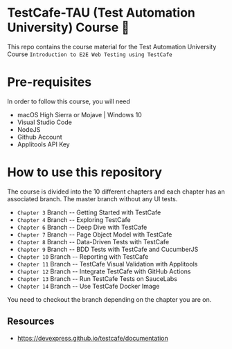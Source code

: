 # TestCafe-TAU (Test Automation University) Course :rocket:

This repo contains the course material for the Test Automation University Course `Introduction to E2E Web Testing using TestCafe` 


# Pre-requisites

In order to follow this course, you will need 
 * macOS High Sierra or Mojave | Windows 10 
 * Visual Studio Code
 * NodeJS
 * Github Account
 * Applitools API Key
 
 
# How to use this repository 

The course is divided into the 10 different chapters and each chapter has an associated branch. The master branch without any UI tests. 

* `Chapter 3` Branch --  Getting Started with TestCafe
* `Chapter 4` Branch --  Exploring TestCafe
* `Chapter 6` Branch --  Deep Dive with TestCafe
* `Chapter 7` Branch --  Page Object Model with TestCafe
* `Chapter 8` Branch --  Data-Driven Tests with TestCafe
* `Chapter 9` Branch --  BDD Tests with TestCafe and CucumberJS
* `Chapter 10` Branch -- Reporting with TestCafe
* `Chapter 11` Branch -- TestCafe Visual Validation with Applitools
* `Chapter 12` Branch -- Integrate TestCafe with GitHub Actions
* `Chapter 13` Branch -- Run TestCafe Tests on SauceLabs
* `Chapter 14` Branch -- Use TestCafe Docker Image

You need to checkout the branch depending on the chapter you are on.

## Resources
- https://devexpress.github.io/testcafe/documentation

